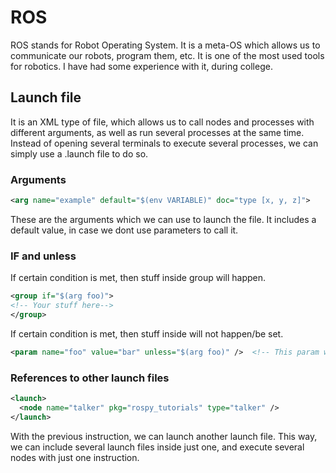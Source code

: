 # ROS
ROS stands for Robot Operating System. It is a meta-OS which allows us to communicate our robots, program them, etc. 
It is one of the most used tools for robotics. I have had some experience with it, during college. 

## Launch file
It is an XML type of file, which allows us to call nodes and processes with different arguments, as well as run several processes at the same time.  
Instead of opening several terminals to execute several processes, we can simply use a .launch file to do so.  

### Arguments
```xml
<arg name="example" default="$(env VARIABLE)" doc="type [x, y, z]">
```
These are the arguments which we can use to launch the file. It includes a default value, in case we dont use parameters to call it. 
### IF and unless

If certain condition is met, then stuff inside group will happen. 
```xml
<group if="$(arg foo)">
<!-- Your stuff here-->
</group>
```
If certain condition is met, then stuff inside will not happen/be set. 
```xml
<param name="foo" value="bar" unless="$(arg foo)" />  <!-- This param won't be set when "unless" condition is met -->
```

### References to other launch files
```xml
<launch>
  <node name="talker" pkg="rospy_tutorials" type="talker" />
</launch>
```
With the previous instruction, we can launch another launch file. This way, we can include several launch files inside just one, and execute several nodes with just one instruction. 